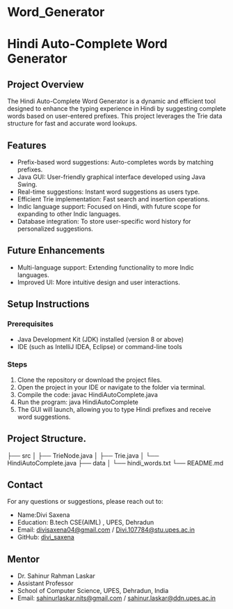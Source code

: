 # Word_Generator
# Hindi Auto-Complete Word Generator

## Project Overview
The Hindi Auto-Complete Word Generator is a dynamic and efficient tool designed to enhance the typing experience in Hindi by suggesting complete words based on user-entered prefixes. This project leverages the Trie data structure for fast and accurate word lookups.

## Features
- Prefix-based word suggestions: Auto-completes words by matching prefixes.
- Java GUI: User-friendly graphical interface developed using Java Swing.
- Real-time suggestions: Instant word suggestions as users type.
- Efficient Trie implementation: Fast search and insertion operations.
- Indic language support: Focused on Hindi, with future scope for expanding to other Indic languages.
- Database integration: To store user-specific word history for personalized suggestions.

## Future Enhancements
- Multi-language support: Extending functionality to more Indic languages.
- Improved UI: More intuitive design and user interactions.

## Setup Instructions
### Prerequisites
- Java Development Kit (JDK) installed (version 8 or above)
- IDE (such as IntelliJ IDEA, Eclipse) or command-line tools

### Steps
1) Clone the repository or download the project files.
2) Open the project in your IDE or navigate to the folder via terminal.
3) Compile the code:
javac HindiAutoComplete.java
4) Run the program:
java HindiAutoComplete
5) The GUI will launch, allowing you to type Hindi prefixes and receive word suggestions.

## Project Structure.
├── src
│   ├── TrieNode.java
│   ├── Trie.java
│   └── HindiAutoComplete.java
├── data
│   └── hindi_words.txt
└── README.md

## Contact
For any questions or suggestions, please reach out to:
- Name:Divi Saxena
- Education: B.tech CSE(AIML) , UPES, Dehradun
- Email: divisaxena04@gmail.com / Divi.107784@stu.upes.ac.in
- GitHub: [divi_saxena](https://github.com/B97784)

## Mentor
- Dr. Sahinur Rahman Laskar
- Assistant Professor
- School of Computer Science, UPES, Dehradun, India
- Email: sahinurlaskar.nits@gmail.com / sahinur.laskar@ddn.upes.ac.in


